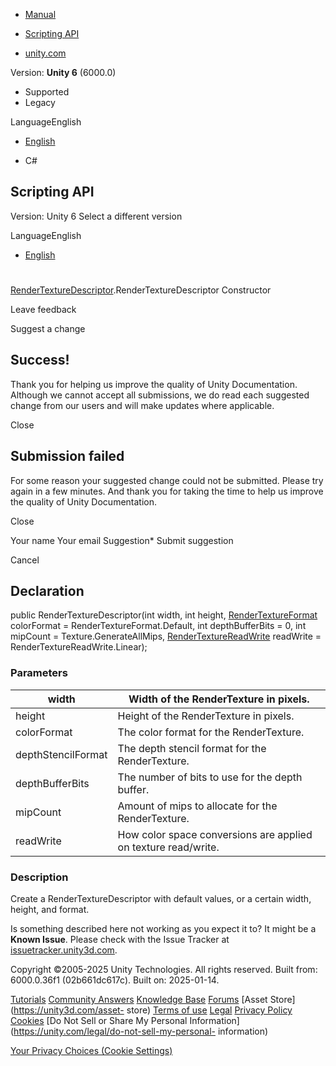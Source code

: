 [ ]()

  * [Manual](../Manual/index.html)
  * [Scripting API](../ScriptReference/index.html)

  * [unity.com](https://unity.com/)

Version: **Unity 6** (6000.0)

  * Supported
  * Legacy

LanguageEnglish

  * [English]()

  * C#

[ ](https://docs.unity3d.com)

## Scripting API

Version: Unity 6 Select a different version

LanguageEnglish

  * [English]()

#
[RenderTextureDescriptor](RenderTextureDescriptor.html).RenderTextureDescriptor
Constructor

Leave feedback

Suggest a change

## Success!

Thank you for helping us improve the quality of Unity Documentation. Although
we cannot accept all submissions, we do read each suggested change from our
users and will make updates where applicable.

Close

## Submission failed

For some reason your suggested change could not be submitted. Please <a>try
again</a> in a few minutes. And thank you for taking the time to help us
improve the quality of Unity Documentation.

Close

Your name Your email Suggestion* Submit suggestion

Cancel

[ ]()

## Declaration

public RenderTextureDescriptor(int width, int height,
[RenderTextureFormat](RenderTextureFormat.html) colorFormat =
RenderTextureFormat.Default, int depthBufferBits = 0, int mipCount =
Texture.GenerateAllMips, [RenderTextureReadWrite](RenderTextureReadWrite.html)
readWrite = RenderTextureReadWrite.Linear);

### Parameters

width | Width of the RenderTexture in pixels.  
---|---  
height | Height of the RenderTexture in pixels.  
colorFormat | The color format for the RenderTexture.  
depthStencilFormat | The depth stencil format for the RenderTexture.  
depthBufferBits | The number of bits to use for the depth buffer.  
mipCount | Amount of mips to allocate for the RenderTexture.  
readWrite | How color space conversions are applied on texture read/write.  
  
### Description

Create a RenderTextureDescriptor with default values, or a certain width,
height, and format.

Is something described here not working as you expect it to? It might be a
**Known Issue**. Please check with the Issue Tracker at
[issuetracker.unity3d.com](https://issuetracker.unity3d.com).

Copyright ©2005-2025 Unity Technologies. All rights reserved. Built from:
6000.0.36f1 (02b661dc617c). Built on: 2025-01-14.

[Tutorials](https://unity3d.com/learn) [Community
Answers](https://answers.unity3d.com) [Knowledge
Base](https://support.unity3d.com/hc/en-us)
[Forums](https://forum.unity3d.com) [Asset Store](https://unity3d.com/asset-
store) [Terms of use](https://docs.unity3d.com/Manual/TermsOfUse.html)
[Legal](https://unity.com/legal) [Privacy
Policy](https://unity.com/legal/privacy-policy)
[Cookies](https://unity.com/legal/cookie-policy) [Do Not Sell or Share My
Personal Information](https://unity.com/legal/do-not-sell-my-personal-
information)

[Your Privacy Choices (Cookie Settings)](javascript:void\(0\);)

